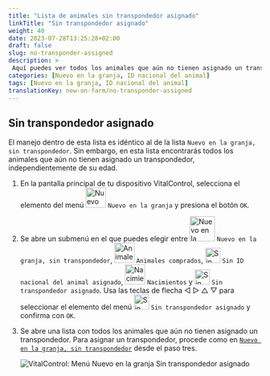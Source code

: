 ```yaml
---
title: "Lista de animales sin transpondedor asignado"
linkTitle: "Sin transpondedor asignado"
weight: 40
date: 2023-07-28T13:25:28+02:00
draft: false
slug: no-transponder-assigned
description: >
 Aquí puedes ver todos los animales que aún no tienen asignado un transpondedor y asignarles uno.
categories: [Nuevo en la granja, ID nacional del animal]
tags: [Nuevo en la granja, ID nacional del animal]
translationKey: new-on-farm/no-transponder-assigned
---
```

## Sin transpondedor asignado

El manejo dentro de esta lista es idéntico al de la lista `Nuevo en la granja, sin transpondedor`. Sin embargo, en esta lista encontrarás todos los animales que aún no tienen asignado un transpondedor, independientemente de su edad.

1. En la pantalla principal de tu dispositivo VitalControl, selecciona el elemento del menú <img src="/icons/main/new-on-farm.svg" width="40" align="bottom" alt="Nuevo en la granja" /> `Nuevo en la granja` y presiona el botón `OK`.

2. Se abre un submenú en el que puedes elegir entre <img src="/icons/registration/new-on-farm-no-transponder.svg" width="50" align="bottom" alt="Nuevo en la granja, sin transpondedor" /> `Nuevo en la granja, sin transpondedor`, <img src="/icons/main/new-on-farm.svg" width="40" align="bottom" alt="Animales comprados" /> `Animales comprados`, <img src="/icons/registration/no-eartag-number.svg" width="30" align="bottom" alt="Sin ID nacional del animal" /> `Sin ID nacional del animal asignado`, <img src="/icons/main/births.svg" width="40" align="bottom" alt="Nacimientos" /> `Nacimientos` y <img src="/icons/registration/no-transponder.svg" width="30" align="bottom" alt="Sin transpondedor asignado" /> `Sin transpondedor asignado`. Usa las teclas de flecha ◁ ▷ △ ▽ para seleccionar el elemento del menú <img src="/icons/registration/no-transponder.svg" width="30" align="bottom" alt="Sin transpondedor asignado" /> `Sin transpondedor asignado` y confirma con `OK`.

3. Se abre una lista con todos los animales que aún no tienen asignado un transpondedor. Para asignar un transpondedor, procede como en [`Nuevo en la granja, sin transpondedor`](../new-no-transponder/#nuevo-en-la-granja-sin-transpondedor) desde el paso tres.

    ![VitalControl: Menú Nuevo en la granja Sin transpondedor asignado](../images/notransponder2.png "Sin transpondedor asignado")
